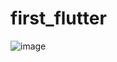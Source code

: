 # first_flutter
![image](https://github.com/jinuk0211/first_flutter/assets/150532431/bda9d678-973e-45c0-86e8-86a33fcab6d5)
